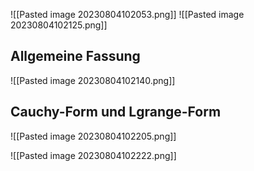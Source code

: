 ![[Pasted image 20230804102053.png]]
![[Pasted image 20230804102125.png]]

## Allgemeine Fassung
![[Pasted image 20230804102140.png]]

## Cauchy-Form und Lgrange-Form
![[Pasted image 20230804102205.png]]

![[Pasted image 20230804102222.png]]